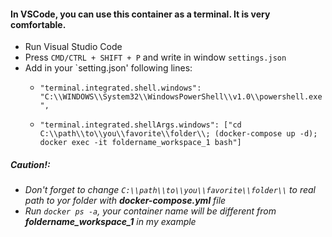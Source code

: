 #### In VSCode, you can use this container as a terminal. It is very comfortable.

* Run Visual Studio Code
* Press `CMD/CTRL + SHIFT + P` and write in window `settings.json`
* Add in your `setting.json' following lines:
    * `"terminal.integrated.shell.windows": "C:\\WINDOWS\\System32\\WindowsPowerShell\\v1.0\\powershell.exe",`
    
    * `"terminal.integrated.shellArgs.windows": ["cd C:\\path\\to\\you\\favorite\\folder\\; (docker-compose up -d); docker exec -it foldername_workspace_1 bash"]`

##### Caution!:
* *Don't forget to change `C:\\path\\to\\you\\favorite\\folder\\` to real path to yor folder with **docker-compose.yml** file*
* *Run `docker ps -a`, your container name will be different from **foldername_workspace_1** in my example*
